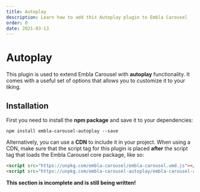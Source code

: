 ```yaml
---
title: Autoplay
description: Learn how to add this Autoplay plugin to Embla Carousel
order: 0
date: 2021-03-13
---
```


# Autoplay

This plugin is used to extend Embla Carousel with **autoplay** functionality. It comes with a useful set of options that allows you to customize it to your liking.

## Installation

First you need to install the **npm package** and save it to your dependencies:

```shell
npm install embla-carousel-autoplay --save
```

Alternatively, you can use a **CDN** to include it in your project. When using a CDN, make sure that the script tag for this plugin is placed **after** the script tag that loads the Embla Carousel core package, like so:

```html
<script src="https://unpkg.com/embla-carousel/embla-carousel.umd.js"></script>
<script src="https://unpkg.com/embla-carousel-autoplay/embla-carousel-autoplay.umd.js"></script>
```

**This section is incomplete and is still being written!**
